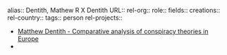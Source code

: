alias:: Dentith, Mathew R X Dentith
URL::
rel-org::
role::
fields::
creations:: 
rel-country::
tags:: person
rel-projects::

- [Matthew Dentith - Comparative analysis of conspiracy theories in Europe](https://conspiracytheories.eu/member/matthew-dentith-ph-d/)
-